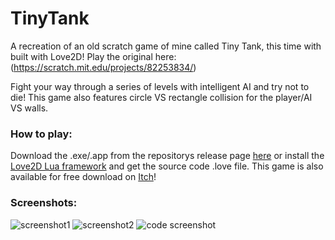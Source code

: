 # TinyTank
A recreation of an old scratch game of mine called Tiny Tank, this time with built with Love2D! Play the original here: (https://scratch.mit.edu/projects/82253834/)

Fight your way through a series of levels with intelligent AI and try not to die!
This game also features circle VS rectangle collision for the player/AI VS walls.

### How to play:
Download the .exe/.app from the repositorys release page [here](https://github.com/Dot32IsCool/TinyTank-Love2D-Game/releases) or install the [Love2D Lua framework](https://love2d.org/) and get the source code .love file.
This game is also available for free download on [Itch](https://dot32.itch.io/tiny-tank)!

### Screenshots:
![screenshot1](https://cdn.discordapp.com/attachments/577832597686583310/796681666981658624/Screen_Shot_2021-01-07_at_6.00.19_pm.png)
![screenshot2](https://cdn.discordapp.com/attachments/577832597686583310/796682219325358100/Screen_Shot_2021-01-07_at_6.10.31_pm.png)
![code screenshot](https://cdn.discordapp.com/attachments/577832597686583310/798381114862338058/Screen_Shot_2021-01-12_at_10.41.11_am.png)
